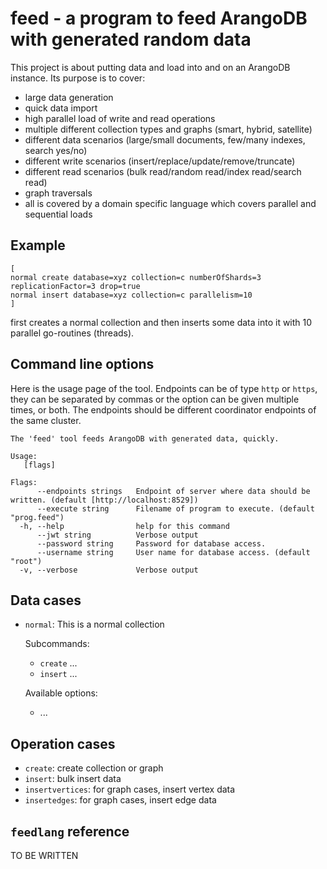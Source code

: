 # feed - a program to feed ArangoDB with generated random data

This project is about putting data and load into and on an ArangoDB
instance. Its purpose is to cover:

 - large data generation
 - quick data import
 - high parallel load of write and read operations
 - multiple different collection types and graphs (smart, hybrid, satellite)
 - different data scenarios (large/small documents, few/many indexes,
   search yes/no)
 - different write scenarios (insert/replace/update/remove/truncate)
 - different read scenarios (bulk read/random read/index read/search read)
 - graph traversals
 - all is covered by a domain specific language which covers parallel
   and sequential loads

## Example

```
[
normal create database=xyz collection=c numberOfShards=3 replicationFactor=3 drop=true
normal insert database=xyz collection=c parallelism=10
]
```

first creates a normal collection and then inserts some data into it
with 10 parallel go-routines (threads).


## Command line options

Here is the usage page of the tool. Endpoints can be of type `http` or
`https`, they can be separated by commas or the option can be given
multiple times, or both. The endpoints should be different coordinator
endpoints of the same cluster.

```
The 'feed' tool feeds ArangoDB with generated data, quickly.

Usage:
   [flags]

Flags:
      --endpoints strings   Endpoint of server where data should be written. (default [http://localhost:8529])
      --execute string      Filename of program to execute. (default "prog.feed")
  -h, --help                help for this command
      --jwt string          Verbose output
      --password string     Password for database access.
      --username string     User name for database access. (default "root")
  -v, --verbose             Verbose output
```


## Data cases

 - `normal`: This is a normal collection

   Subcommands:
     - `create` ...
     - `insert` ...

   Available options:
     - ...

## Operation cases

 - `create`: create collection or graph
 - `insert`: bulk insert data
 - `insertvertices`: for graph cases, insert vertex data
 - `insertedges`: for graph cases, insert edge data

## `feedlang` reference

TO BE WRITTEN

